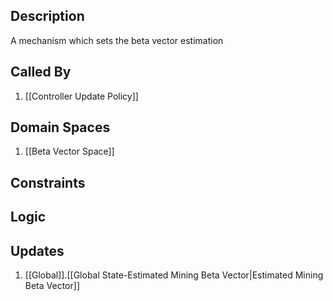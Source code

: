 ## Description

A mechanism which sets the beta vector estimation
## Called By
1. [[Controller Update Policy]]
## Domain Spaces
1. [[Beta Vector Space]]
## Constraints
## Logic


## Updates

1. [[Global]].[[Global State-Estimated Mining Beta Vector|Estimated Mining Beta Vector]]

